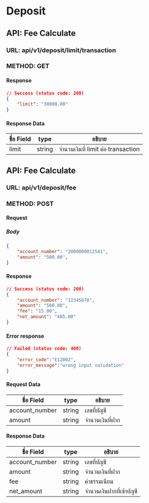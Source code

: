 # Deposit
## API: Fee Calculate
### URL: api/v1/deposit/limit/transaction
### METHOD: GET
#### Response
```json
// Success (status code: 200)
{
    "limit": "30000.00"
}
```
#### Response Data
| ชื่อ Field | type | อธิบาย |
|---------|----------|--------|
| limit | string | จำนวนเงินที่ limit ต่อ transaction |


## API: Fee Calculate
### URL: api/v1/deposit/fee
### METHOD: POST

#### Request
##### Body
```json
{
    "account_number": "2000000012541",
    "amount": "500.00",
}
```

#### Response
```json
// Success (status code: 200)
{
    "account_number": "12345678",
    "amount": "500.00",
    "fee": "15.00",
    "net_amount": "485.00"
}
```

#### Error response
```json
// Failed (status code: 400)
{
    "error_code":"E12002",
    "error_message":"wrong input validation"
}
```
#### Request Data
| ชื่อ Field | type | อธิบาย |
|---------|----------|--------|
| account_number | string | เลขที่บัญชี |
| amount | string | จำนวนเงินที่ฝาก |


#### Response Data
| ชื่อ Field | type | อธิบาย |
|---------|----------|--------|
| account_number | string | เลขที่บัญชี |
| amount | string | จำนวนเงินที่ฝาก |
| fee | string | ค่าธรรมเนียม |
| net_amount | string | จำนวนเงินฝากที่เข้าบัญชี |

